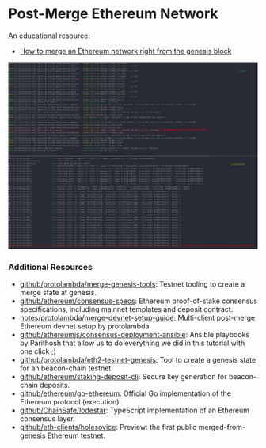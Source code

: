 # Post-Merge Ethereum Network

An educational resource:

* [How to merge an Ethereum network right from the genesis block](https://dev.to/q9/how-to-merge-an-ethereum-network-right-from-the-genesis-block-3454)

[![Terminal Screenshot showing Geth execution blocks matching the Lodestar consensus payload](./screenshot.png)](https://dev.to/q9/how-to-merge-an-ethereum-network-right-from-the-genesis-block-3454)

### Additional Resources

- [github/protolambda/merge-genesis-tools](https://github.com/protolambda/merge-genesis-tools): Testnet tooling to create a merge state at genesis.
- [github/ethereum/consensus-specs](https://github.com/ethereum/consensus-specs): Ethereum proof-of-stake consensus specifications, including mainnet templates and deposit contract.
- [notes/protolambda/merge-devnet-setup-guide](https://notes.ethereum.org/@protolambda/merge-devnet-setup-guide): Multi-client post-merge Ethereum devnet setup by protolambda.
- [github/ethereumjs/consensus-deployment-ansible](https://github.com/ethereumjs/consensus-deployment-ansible): Ansible playbooks by Parithosh that allow us to do everything we did in this tutorial with one click ;)
- [github/protolambda/eth2-testnet-genesis](https://github.com/protolambda/eth2-testnet-genesis): Tool to create a genesis state for an beacon-chain testnet.
- [github/ethereum/staking-deposit-cli](https://github.com/ethereum/staking-deposit-cli): Secure key generation for beacon-chain deposits.
- [github/ethereum/go-ethereum](https://github.com/ethereum/go-ethereum): Official Go implementation of the Ethereum protocol (execution).
- [github/ChainSafe/lodestar](https://github.com/ChainSafe/lodestar): TypeScript implementation of an Ethereum consensus layer.
- [github/eth-clients/holesovice](https://github.com/eth-clients/holesovice): Preview: the first public merged-from-genesis Ethereum testnet.
